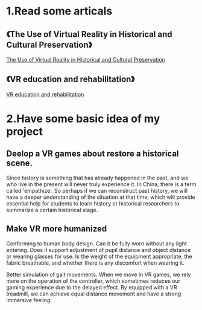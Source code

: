 # 1.Read some articals
## 《The Use of Virtual Reality in Historical and Cultural Preservation》
 [The Use of Virtual Reality in Historical and Cultural Preservation](https://ts2.space/en/the-use-of-virtual-reality-in-historical-and-cultural-preservation/)
## 《VR education and rehabilitation》
 [VR education and rehabilitation](https://dl.acm.org/doi/pdf/10.1145/257874.257886)

# 2.Have some basic idea of my project
## Deelop a VR games about restore a historical scene.
Since history is something that has already happened in the past, and we who live in the present will never truly experience it. 
In China, there is a term called 'empathize'. So perhaps if we can reconstruct past history, we will have a deeper understanding of the situation at that time, 
which will provide essential help for students to learn history or historical researchers to summarize a certain historical stage.

## Make VR more humanized
Conforming to human body design.
Can it be fully worn without any light entering.
Does it support adjustment of pupil distance and object distance or wearing glasses for use.
Is the weight of the equipment appropriate, the fabric breathable, and whether there is any discomfort when wearing it.

Better simulation of gait movements.
When we move in VR games, we rely more on the operation of the controller, which sometimes reduces our gaming experience due to the delayed effect. 
By equipped with a VR treadmill, we can achieve equal distance movement and have a strong immersive feeling.
